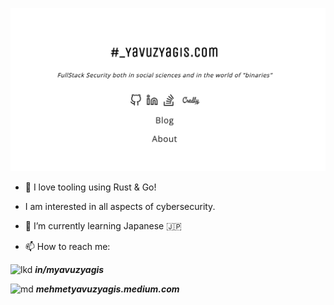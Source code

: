 

![ss](ss.png)

- 🔭 I love tooling using Rust & Go!
-    I am interested in all aspects of cybersecurity.
- 🌱 I’m currently learning Japanese 🇯🇵

- 📫 How to reach me: 




![lkd](https://img.shields.io/badge/LinkedIn-0077B5?style=for-the-badge&logo=linkedin&logoColor=white) ***in/myavuzyagis***   


![md](https://img.shields.io/badge/Medium-12100E?style=for-the-badge&logo=medium&logoColor=white) ***mehmetyavuzyagis.medium.com*** 








